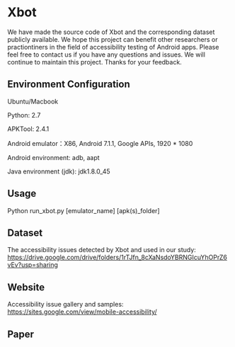 # Xbot
We have made the source code of Xbot and the corresponding dataset publicly available. We hope this project can benefit other researchers or practiontiners in the field of accessibility testing of Android apps. Please feel free to contact us if you have any questions and issues. We will continue to maintain this project. Thanks for your feedback.

## Environment Configuration
Ubuntu/Macbook

Python: 2.7

APKTool: 2.4.1

Android emulator：X86, Android 7.1.1, Google APIs, 1920 * 1080

Android environment: adb, aapt

Java environment (jdk): jdk1.8.0_45

## Usage
Python run_xbot.py [emulator_name] [apk(s)_folder]

## Dataset
The accessibility issues detected by Xbot and used in our study: https://drive.google.com/drive/folders/1rTJfn_8cXaNsdoYBRNGIcuYhOPrZ6vEv?usp=sharing

## Website
Accessibility issue gallery and samples:
https://sites.google.com/view/mobile-accessibility/

## Paper
